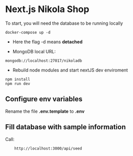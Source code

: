 # Next.js Nikola Shop
To start, you will need the database to be running locally
```
docker-compose up -d
```

* Here the flag -d means __detached__

* MongoDB local URL:
```
mongodb://localhost:27017/nikoladb
```

* Rebuild node modules and start nextJS dev enviroment
```
npm install
npm run dev
```

## Configure env variables
Rename the file __.env.template__ to __.env__

## Fill database with sample information
Call:
```
    http://localhost:3000/api/seed
```